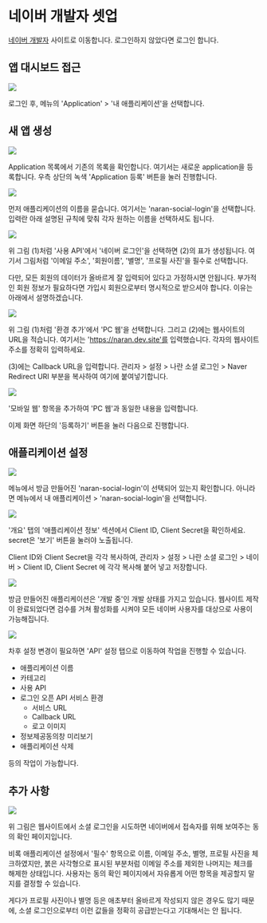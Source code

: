 # 네이버 개발자 셋업

[네이버 개발자](https://developers.naver.com/main/) 사이트로 이동합니다.
로그인하지 않았다면 로그인 합니다.

## 앱 대시보드 접근

![](./img/naver-01.png)

로그인 후, 메뉴의 'Application' > '내 애플리케이션'을 선택합니다. 

## 새 앱 생성

![](./img/naver-02.png)

Application 목록에서 기존의 목록을 확인합니다. 여기서는 새로운 application을 등록합니다.
우측 상단의 녹색 'Application 등록' 버튼을 눌러 진행합니다.

![](./img/naver-03.png)

먼저 애플리케이션의 이름을 묻습니다. 여기서는 'naran-social-login'을 선택합니다.
입력란 아래 설명된 규칙에 맞춰 각자 원하는 이름을 선택하셔도 됩니다.

![](./img/naver-04.png)

위 그림 (1)처럼 '사용 API'에서 '네이버 로그인'을 선택하면
(2)의 표가 생성됩니다. 여기서 그림처럼 '이메일 주소', '회원이름', '별명', '프로필 사진'을 필수로 선택합니다.

다만, 모든 회원의 데이터가 올바르게 잘 입력되어 있다고 가정하시면 안됩니다.
부가적인 회원 정보가 필요하다면 가입시 회원으로부터 명시적으로 받으셔야 합니다.
이유는 아래에서 설명하겠습니다.


![](./img/naver-05.png)

위 그림 (1)처럼 '환경 추가'에서 'PC 웹'을 선택합니다.
그리고 (2)에는 웹사이트의 URL을 적습니다. 여기서는 'https://naran.dev.site'를 입력했습니다.
각자의 웹사이트 주소를 정확히 입력하세요.

(3)에는 Callback URL을 입력합니다.
관리자 > 설정 > 나란 소셜 로그인 > Naver Redirect URI 부분을 복사하여 여기에 붙여넣기합니다.

![](./img/naver-06.png)

'모바일 웹' 항목을 추가하여 'PC 웹'과 동일한 내용을 입력합니다.

이제 화면 하단의 '등록하기' 버튼을 눌러 다음으로 진행합니다.

## 애플리케이션 설정

![](./img/naver-07.png)

메뉴에서 방금 만들어진 'naran-social-login'이 선택되어 있는지 확인합니다.
아니라면 메뉴에서 내 애플리케이션 > 'naran-social-login'을 선택합니다.

![](./img/naver-08.png)

'개요' 탭의 '애플리케이션 정보' 섹션에서 Client ID, Client Secret을 확인하세요.
secret은 '보기' 버튼을 눌러야 노출됩니다.

Client ID와 Client Secret을 각각 복사하여,
관리자 > 설정 > 나란 소셜 로그인 > 네이버 > Client ID, Client Secret 에
각각 복사해 붙어 넣고 저장합니다.

![](./img/naver-09.png)

방금 만들어진 애플리케이션은 '개발 중'인 개발 상태를 가지고 있습니다.
웹사이트 제작이 완료되었다면 검수를 거쳐 활성화를 시켜야 모든 네이버 사용자를 대상으로 사용이 가능해집니다.

![](./img/naver-10.png)

차후 설정 변경이 필요하면 'API' 설정 탭으로 이동하여 작업을 진행할 수 있습니다.

* 애플리케이션 이름
* 카테고리
* 사용 API
* 로그인 오픈 API 서비스 환경
  * 서비스 URL
  * Callback URL
  * 로고 이미지
* 정보제공동의창 미리보기
* 애플리케이션 삭제

등의 작업이 가능합니다.

## 추가 사항
![](./img/naver-11.png)

위 그림은 웹사이트에서 소셜 로그인을 시도하면 네이버에서 접속자를 위해 보여주는 동의 확인 페이지입니다.

비록 애플리케이션 설정에서 '필수' 항목으로 이름, 이메일 주소, 별명, 프로필 사진을 체크하였지만,
붉은 사각형으로 표시된 부분처럼 이메일 주소를 제외한 나머지는 체크를 해제한 상태입니다.
사용자는 동의 확인 페이지에서 자유롭게 어떤 항목을 제공할지 말지를 결정할 수 있습니다.

게다가 프로필 사진이나 별명 등은 애초부터 올바르게 작성되지 않은 경우도 많기 때문에,
소셜 로그인으로부터 이런 값들을 정확히 공급받는다고 기대해서는 안 됩니다.

